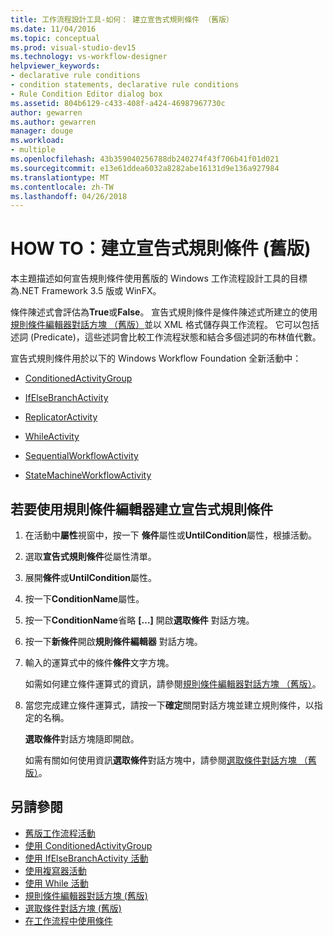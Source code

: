 ```yaml
---
title: 工作流程設計工具-如何： 建立宣告式規則條件 （舊版）
ms.date: 11/04/2016
ms.topic: conceptual
ms.prod: visual-studio-dev15
ms.technology: vs-workflow-designer
helpviewer_keywords:
- declarative rule conditions
- condition statements, declarative rule conditions
- Rule Condition Editor dialog box
ms.assetid: 804b6129-c433-408f-a424-46987967730c
author: gewarren
ms.author: gewarren
manager: douge
ms.workload:
- multiple
ms.openlocfilehash: 43b359040256788db240274f43f706b41f01d021
ms.sourcegitcommit: e13e61ddea6032a8282abe16131d9e136a927984
ms.translationtype: MT
ms.contentlocale: zh-TW
ms.lasthandoff: 04/26/2018
---
```

# <a name="how-to-create-a-declarative-rule-condition-legacy"></a>HOW TO：建立宣告式規則條件 (舊版)

本主題描述如何宣告規則條件使用舊版的 Windows 工作流程設計工具的目標為.NET Framework 3.5 版或 WinFX。

條件陳述式會評估為**True**或**False**。 宣告式規則條件是條件陳述式所建立的使用[規則條件編輯器對話方塊 （舊版）](../workflow-designer/rule-condition-editor-dialog-box-legacy.md)並以 XML 格式儲存與工作流程。 它可以包括述詞 (Predicate)，這些述詞會比較工作流程狀態和結合多個述詞的布林值代數。

宣告式規則條件用於以下的 Windows Workflow Foundation 全新活動中：

-   [ConditionedActivityGroup](http://go.microsoft.com/fwlink?LinkID=65017)

-   [IfElseBranchActivity](http://go.microsoft.com/fwlink?LinkID=65034)

-   [ReplicatorActivity](http://go.microsoft.com/fwlink?LinkID=65039)

-   [WhileActivity](http://go.microsoft.com/fwlink?LinkID=65049)

-   [SequentialWorkflowActivity](http://go.microsoft.com/fwlink?LinkID=65040)

-   [StateMachineWorkflowActivity](http://go.microsoft.com/fwlink?LinkID=65045)

## <a name="to-create-a-declarative-rule-condition-using-the-rule-condition-editor"></a>若要使用規則條件編輯器建立宣告式規則條件

1.  在活動中**屬性**視窗中，按一下 **條件**屬性或**UntilCondition**屬性，根據活動。

2.  選取**宣告式規則條件**從屬性清單。

3.  展開**條件**或**UntilCondition**屬性。

4.  按一下**ConditionName**屬性。

5.  按一下**ConditionName**省略 **[…]** 開啟**選取條件** 對話方塊。

6.  按一下**新條件**開啟**規則條件編輯器** 對話方塊。

7.  輸入的運算式中的條件**條件**文字方塊。

     如需如何建立條件運算式的資訊，請參閱[規則條件編輯器對話方塊 （舊版）](../workflow-designer/rule-condition-editor-dialog-box-legacy.md)。

8.  當您完成建立條件運算式，請按一下**確定**關閉對話方塊並建立規則條件，以指定的名稱。

     **選取條件**對話方塊隨即開啟。

     如需有關如何使用資訊**選取條件**對話方塊中，請參閱[選取條件對話方塊 （舊版）](../workflow-designer/select-condition-dialog-box-legacy.md)。

## <a name="see-also"></a>另請參閱

- [舊版工作流程活動](../workflow-designer/legacy-workflow-activities.md)
- [使用 ConditionedActivityGroup](http://go.microsoft.com/fwlink?LinkID=65066)
- [使用 IfElseBranchActivity 活動](http://go.microsoft.com/fwlink?LinkID=65075)
- [使用複寫器活動](http://go.microsoft.com/fwlink?LinkID=65080)
- [使用 While 活動](http://go.microsoft.com/fwlink?LinkID=65091)
- [規則條件編輯器對話方塊 (舊版)](../workflow-designer/rule-condition-editor-dialog-box-legacy.md)
- [選取條件對話方塊 (舊版)](../workflow-designer/select-condition-dialog-box-legacy.md)
- [在工作流程中使用條件](http://go.microsoft.com/fwlink?LinkID=65009)